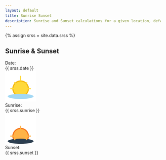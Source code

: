 ```yaml
---
layout: default
title: Sunrise Sunset
description: Sunrise and Sunset calculations for a given location, defaulting to Manotick, ON, CA
---
```


{% assign srss = site.data.srss %}
<div class="container my-5 p-4 bg-light rounded shadow">
  <h2 class="display-5 text-warning mb-4 text-center">Sunrise &amp; Sunset</h2>
  <div class="row mb-3 justify-content-center align-items-center">
    <div class="col-auto fw-bold text-primary">Date:</div>
    <div class="col-auto h5 mb-0" id="srss-date">{{ srss.date }}</div>
  </div>
  <div class="row justify-content-center mb-2">
    <div class="col-auto">
      <img src="/assets/img/srss/sunrise.svg" alt="Sunrise" style="width:100px;height:100px;"/>
    </div>
  </div>
  <div class="row mb-3 justify-content-center align-items-center">
    <div class="col-auto fw-bold text-success">Sunrise:</div>
    <div class="col-auto h5 mb-0" id="srss-sunrise">{{ srss.sunrise }}</div>
  </div>
  <div class="row justify-content-center mb-2">
    <div class="col-auto">
      <img src="/assets/img/srss/sunset.svg" alt="Sunset" style="width:100px;height:100px;"/>
    </div>
  </div>
  <div class="row mb-3 justify-content-center align-items-center">
    <div class="col-auto fw-bold text-danger">Sunset:</div>
    <div class="col-auto h5 mb-0" id="srss-sunset">{{ srss.sunset }}</div>
  </div>
</div>
<script src="/assets/js/srss.js"></script>